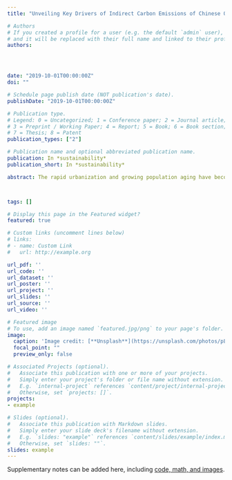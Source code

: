 ```yaml
---
title: "Unveiling Key Drivers of Indirect Carbon Emissions of Chinese Older Households"

# Authors
# If you created a profile for a user (e.g. the default `admin` user), write the username (folder name) here 
# and it will be replaced with their full name and linked to their profile.
authors:




date: "2019-10-01T00:00:00Z"
doi: ""

# Schedule page publish date (NOT publication's date).
publishDate: "2019-10-01T00:00:00Z"

# Publication type.
# Legend: 0 = Uncategorized; 1 = Conference paper; 2 = Journal article;
# 3 = Preprint / Working Paper; 4 = Report; 5 = Book; 6 = Book section;
# 7 = Thesis; 8 = Patent
publication_types: ["2"]

# Publication name and optional abbreviated publication name.
publication: In *sustainability*
publication_short: In *sustainability*

abstract: The rapid urbanization and growing population aging have become salient features in China. Understanding their impacts on household emissions is crucial for designing mitigation policies for household carbon emissions. By integrating Chinese older household survey data with an unconditional quantile regression model, this paper examines the heterogeneous impacts of household characteristics on indirect carbon emissions of older Chinese households. There are three main findings: (1) The effects of urbanization on emissions at different quantiles of carbon emissions appear to be inverted U-shaped, which means that the rise of urbanization level increases carbon emissions more at the middle than at the bottom or the top, and helps to alleviate carbon emission inequality, (2) though carbon emissions rise with the increase of income, there is a clear urban-rural divide in the effects of income on carbon emissions, and (3) the rise in the share of well-educated people contributes to the increase in carbon emissions. The higher the degree of education is, the larger the impact is. These findings contribute to understanding the determinants of carbon emissions and are helpful for policymakers to design targeted policies in reducing carbon emissions from the consumption-side.



tags: []

# Display this page in the Featured widget?
featured: true

# Custom links (uncomment lines below)
# links:
# - name: Custom Link
#   url: http://example.org

url_pdf: ''
url_code: ''
url_dataset: ''
url_poster: ''
url_project: ''
url_slides: ''
url_source: ''
url_video: ''

# Featured image
# To use, add an image named `featured.jpg/png` to your page's folder. 
image:
  caption: 'Image credit: [**Unsplash**](https://unsplash.com/photos/pLCdAaMFLTE)'
  focal_point: ""
  preview_only: false

# Associated Projects (optional).
#   Associate this publication with one or more of your projects.
#   Simply enter your project's folder or file name without extension.
#   E.g. `internal-project` references `content/project/internal-project/index.md`.
#   Otherwise, set `projects: []`.
projects:
- example

# Slides (optional).
#   Associate this publication with Markdown slides.
#   Simply enter your slide deck's filename without extension.
#   E.g. `slides: "example"` references `content/slides/example/index.md`.
#   Otherwise, set `slides: ""`.
slides: example
---
```




Supplementary notes can be added here, including [code, math, and images](https://wowchemy.com/docs/writing-markdown-latex/).
